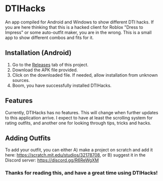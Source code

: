 # DTIHacks
An app compiled for Android and Windows to show different DTI hacks. If you are here thinking that this is a hacked client for Roblox "Dress to Impress" or some auto-outfit maker, you are in the wrong. This is a small app to show different combos and fits for it.
## Installation (Android)
1. Go to the [Releases](https://github.com/1z-k0/DTIHacks/releases) tab of this project.
2. Download the APK file provided.
3. Click on the downloaded file. If needed, allow installation from unknown sources.
4. Boom, you have successfully installed DTIHacks.
## Features
Currently, DTIHacks has no features. This will change when further updates to this application arrive. I expect to have at least the scrolling system for rating outfits, and another one for looking through tips, tricks and hacks. 
## Adding Outfits
To add your outfit, you can either A) make a project on scratch and add it here: https://scratch.mit.edu/studios/32178708, or B) suggest it in the Discord server: https://discord.gg/R6ReWgXM
### Thanks for reading this, and have a great time using DTIHacks!
